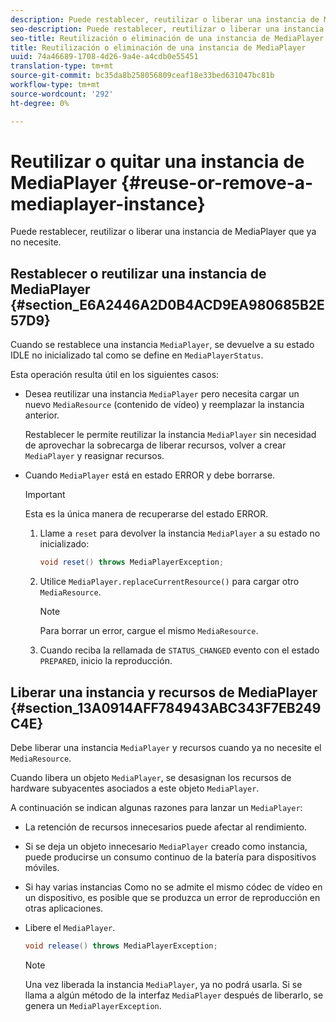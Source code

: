 ```yaml
---
description: Puede restablecer, reutilizar o liberar una instancia de MediaPlayer que ya no necesite.
seo-description: Puede restablecer, reutilizar o liberar una instancia de MediaPlayer que ya no necesite.
seo-title: Reutilización o eliminación de una instancia de MediaPlayer
title: Reutilización o eliminación de una instancia de MediaPlayer
uuid: 74a46689-1708-4d26-9a4e-a4cdb0e55451
translation-type: tm+mt
source-git-commit: bc35da8b258056809ceaf18e33bed631047bc81b
workflow-type: tm+mt
source-wordcount: '292'
ht-degree: 0%

---
```



# Reutilizar o quitar una instancia de MediaPlayer {#reuse-or-remove-a-mediaplayer-instance}

Puede restablecer, reutilizar o liberar una instancia de MediaPlayer que ya no necesite.

## Restablecer o reutilizar una instancia de MediaPlayer {#section_E6A2446A2D0B4ACD9EA980685B2E57D9}

Cuando se restablece una instancia `MediaPlayer`, se devuelve a su estado IDLE no inicializado tal como se define en `MediaPlayerStatus`.

Esta operación resulta útil en los siguientes casos:

* Desea reutilizar una instancia `MediaPlayer` pero necesita cargar un nuevo `MediaResource` (contenido de vídeo) y reemplazar la instancia anterior.

   Restablecer le permite reutilizar la instancia `MediaPlayer` sin necesidad de aprovechar la sobrecarga de liberar recursos, volver a crear `MediaPlayer` y reasignar recursos.

* Cuando `MediaPlayer` está en estado ERROR y debe borrarse.

   >[!IMPORTANT]
   >
   >Esta es la única manera de recuperarse del estado ERROR.

   1. Llame a `reset` para devolver la instancia `MediaPlayer` a su estado no inicializado:

      ```java
      void reset() throws MediaPlayerException; 
      ```

   1. Utilice `MediaPlayer.replaceCurrentResource()` para cargar otro `MediaResource`.

      >[!NOTE]
      >
      >Para borrar un error, cargue el mismo `MediaResource`.

   1. Cuando reciba la rellamada de `STATUS_CHANGED` evento con el estado `PREPARED`, inicio la reproducción.

## Liberar una instancia y recursos de MediaPlayer {#section_13A0914AFF784943ABC343F7EB249C4E}

Debe liberar una instancia `MediaPlayer` y recursos cuando ya no necesite el `MediaResource`.

Cuando libera un objeto `MediaPlayer`, se desasignan los recursos de hardware subyacentes asociados a este objeto `MediaPlayer`.

A continuación se indican algunas razones para lanzar un `MediaPlayer`:

* La retención de recursos innecesarios puede afectar al rendimiento.
* Si se deja un objeto innecesario `MediaPlayer` creado como instancia, puede producirse un consumo continuo de la batería para dispositivos móviles.
* Si hay varias instancias
Como no se admite el mismo códec de vídeo en un dispositivo, es posible que se produzca un error de reproducción en otras aplicaciones.

* Libere el `MediaPlayer`.

   ```java
   void release() throws MediaPlayerException;
   ```

   >[!NOTE]
   >
   >Una vez liberada la instancia `MediaPlayer`, ya no podrá usarla. Si se llama a algún método de la interfaz `MediaPlayer` después de liberarlo, se genera un `MediaPlayerException`.